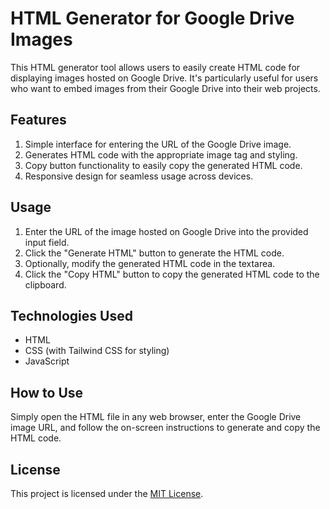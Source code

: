 # HTML Generator for Google Drive Images

This HTML generator tool allows users to easily create HTML code for displaying images hosted on Google Drive. It's particularly useful for users who want to embed images from their Google Drive into their web projects.

## Features

1. Simple interface for entering the URL of the Google Drive image.
2. Generates HTML code with the appropriate image tag and styling.
3. Copy button functionality to easily copy the generated HTML code.
4. Responsive design for seamless usage across devices.

## Usage

1. Enter the URL of the image hosted on Google Drive into the provided input field.
2. Click the "Generate HTML" button to generate the HTML code.
3. Optionally, modify the generated HTML code in the textarea.
4. Click the "Copy HTML" button to copy the generated HTML code to the clipboard.

## Technologies Used

- HTML
- CSS (with Tailwind CSS for styling)
- JavaScript

## How to Use

Simply open the HTML file in any web browser, enter the Google Drive image URL, and follow the on-screen instructions to generate and copy the HTML code.

## License

This project is licensed under the [MIT License](LICENSE).
